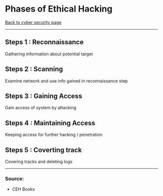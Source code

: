 # Phases of Ethical Hacking
[Back to cyber security page](../index.md)
- --
## Steps 1 : Reconnaissance
Gathering information about potential target

## Steps 2 : Scanning
Examine network and use info gained in reconnaissance step

## Steps 3 : Gaining Access
Gain access of system by attacking 

## Steps 4 : Maintaining Access
Keeping access for further hacking / penetration

## Steps 5 : Coverting track
Covering tracks and deleting logs
- --

### Source:
- CEH Books